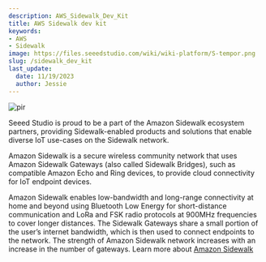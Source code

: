 ```yaml
---
description: AWS_Sidewalk_Dev_Kit
title: AWS Sidewalk dev kit
keywords:
- AWS
- Sidewalk
image: https://files.seeedstudio.com/wiki/wiki-platform/S-tempor.png
slug: /sidewalk_dev_kit
last_update:
  date: 11/19/2023
  author: Jessie
---
```



<p style={{textAlign: 'center'}}><img src="https://images-na.ssl-images-amazon.com/images/G/01/kindle/2020/SH/Sidewalk/SW_Pack1.jpg" alt="pir" width={800} height="auto" /></p>


Seeed Studio is proud to be a part of the Amazon Sidewalk ecosystem partners, providing Sidewalk-enabled products and solutions that enable diverse IoT use-cases on the Sidewalk network.

Amazon Sidewalk is a secure wireless community network that uses Amazon Sidewalk Gateways (also called Sidewalk Bridges), such as compatible Amazon Echo and Ring devices, to provide cloud connectivity for IoT endpoint devices.

Amazon Sidewalk enables low-bandwidth and long-range connectivity at home and beyond using Bluetooth Low Energy for short-distance communication and LoRa and FSK radio protocols at 900MHz frequencies to cover longer distances. The Sidewalk Gateways share a small portion of the user’s internet bandwidth, which is then used to connect endpoints to the network. The strength of Amazon Sidewalk network increases with an increase in the number of gateways. Learn more about [Amazon Sidewalk](https://www.aboutamazon.com/news/devices/everything-you-need-to-know-about-amazon-sidewalk)

